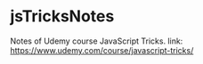 # jsTricksNotes
Notes of Udemy course JavaScript Tricks. link: https://www.udemy.com/course/javascript-tricks/
